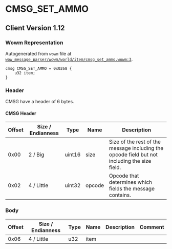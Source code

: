 # CMSG_SET_AMMO

## Client Version 1.12

### Wowm Representation

Autogenerated from `wowm` file at [`wow_message_parser/wowm/world/item/cmsg_set_ammo.wowm:3`](https://github.com/gtker/wow_messages/tree/main/wow_message_parser/wowm/world/item/cmsg_set_ammo.wowm#L3).
```rust,ignore
cmsg CMSG_SET_AMMO = 0x0268 {
    u32 item;
}
```
### Header

CMSG have a header of 6 bytes.

#### CMSG Header

| Offset | Size / Endianness | Type   | Name   | Description |
| ------ | ----------------- | ------ | ------ | ----------- |
| 0x00   | 2 / Big           | uint16 | size   | Size of the rest of the message including the opcode field but not including the size field.|
| 0x02   | 4 / Little        | uint32 | opcode | Opcode that determines which fields the message contains.|

### Body

| Offset | Size / Endianness | Type | Name | Description | Comment |
| ------ | ----------------- | ---- | ---- | ----------- | ------- |
| 0x06 | 4 / Little | u32 | item |  |  |

